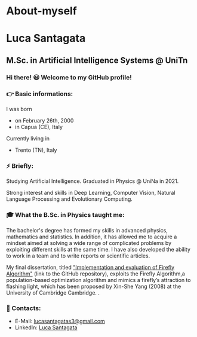 # About-myself
# Luca Santagata
## M.Sc. in Artificial Intelligence Systems @ UniTn

### Hi there! :smiley: Welcome to my GitHub profile!

### :point_right: Basic informations:
I was born
* on February 26th, 2000 
* in Capua (CE), Italy

Currently living in 
* Trento (TN), Italy

### :zap: Briefly:

Studying Artificial Intelligence. Graduated in Physics @ UniNa in 2021. 

Strong interest and skills in Deep Learning, Computer Vision, Natural Language Processing and Evolutionary Computing.


### :mortar_board: What the B.Sc. in Physics taught me:

The bachelor's degree has formed my skills in advanced physics, mathematics and statistics. In addition, it has allowed
me to acquire a mindset aimed at solving a wide range of complicated problems by exploiting different skills at the same
time. I have also developed the ability to work in a team and to write reports or scientific articles.

My final dissertation, titled ["Implementation and evaluation of Firefly Algorithm"](https://github.com/LucaSantagata/Firefly-Algorithm) (link to the GitHub
repository), exploits the Firefly Algorithm,a population-based optimization algorithm and mimics a firefly’s attraction to flashing light, which has been proposed by Xin-She Yang (2008) at the University of Cambridge Cambridge. .



### :email: Contacts:

* E-Mail: lucasantagatas3@gmail.com
* LinkedIn: [Luca Santagata](https://www.linkedin.com/in/luca-santagata-b06501147/)
